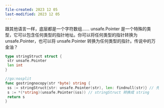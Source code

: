 ```yaml
---
file-created: 2023 12 05
last-modified: 2023 12 05
---
```


跟其他语言一样，底层都是一个字符数组......
unsafe.Pointer 是一个特殊的类型，它可以包含任何类型的指针地址。你可以将任何类型的指针转换为 unsafe.Pointer，也可以将 unsafe.Pointer 转换为任何类型的指针。传说中的万金油？
```go
type stringStruct struct {
 str unsafe.Pointer
 len int
}
```

```go
//go:nosplit
func gostringnocopy(str *byte) string {
 ss := stringStruct{str: unsafe.Pointer(str), len: findnull(str)} // 先构造 stringStruct
 s := *(*string)(unsafe.Pointer(&ss)) // stringStruct 转换成 string
 return s
}
```